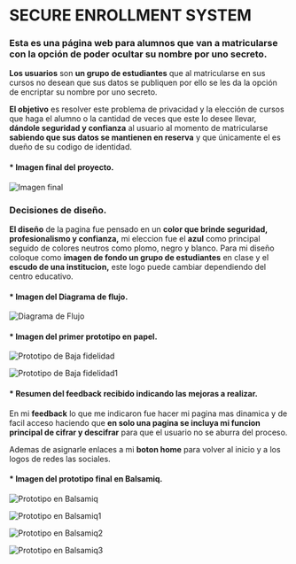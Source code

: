 # SECURE ENROLLMENT SYSTEM

### Esta es una página web para alumnos que van a matricularse con la opción de poder ocultar su nombre por uno secreto.

**Los usuarios** son **un grupo de estudiantes** que al matricularse en sus cursos no desean que sus datos se publiquen por ello se les da la opción de encriptar su nombre por uno secreto.

**El objetivo** es resolver este problema de privacidad y la elección de cursos que haga el alumno o la cantidad de veces que este lo desee llevar, **dándole seguridad y confianza** al usuario al momento de matricularse **sabiendo que sus datos se mantienen en reserva** y que únicamente el es dueño de su codigo de identidad.

#### * Imagen final del proyecto.
![Imagen final](imgReadme/Imagen-final.png "Imagen Final")

### Decisiones de diseño.

**El diseño** de la pagina fue pensado en un **color que brinde seguridad, profesionalismo y confianza,** mi eleccion fue el **azul** como principal seguido de colores neutros como plomo, negro y blanco.
Para mi diseño coloque como **imagen de fondo un grupo de estudiantes** en clase y el **escudo de una institucion,** este logo puede cambiar dependiendo del centro educativo.

#### * Imagen del Diagrama de flujo.
![Diagrama de Flujo](imgReadme/Diagrama-de-flujo.png "Diagrama")

#### * Imagen del primer prototipo en papel.
![Prototipo de Baja fidelidad](imgReadme/Prototype-01.png "Prototipo01")

![Prototipo de Baja fidelidad1](imgReadme/Prototype-02.png "Prototipo02")

#### * Resumen del feedback recibido indicando las mejoras a realizar.

En mi **feedback** lo que me indicaron fue hacer mi pagina mas dinamica y de facil acceso haciendo que **en solo una pagina se incluya mi funcion principal de cifrar y descifrar** para que el usuario no se aburra del proceso.

Ademas de asignarle enlaces a mi **boton home** para volver al inicio y a los logos de redes las sociales.


#### * Imagen del prototipo final en Balsamiq.
![Prototipo en Balsamiq](imgReadme/Mockup-01.png "Pagina01")

![Prototipo en Balsamiq1](imgReadme/Mockup-02.png "Pagina02")

![Prototipo en Balsamiq2](imgReadme/Mockup-03.png "Pagina03")

![Prototipo en Balsamiq3](imgReadme/Mockup-04.png "Pagina04")
